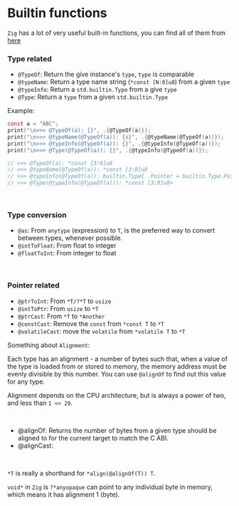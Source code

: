 # Builtin functions

`Zig` has a lot of very useful built-in functions, you can find all of them
from [here](https://ziglang.org/documentation/master/#Builtin-Functions)

### Type related

- `@TypeOf`: Return the give instance's `type`, `type` is comparable
- `@typeName`: Return a type name string (`*const [N:0]u8`) from a given `type`
- `@typeInfo`: Return a `std.builtin.Type` from a give `type`
- `@Type`: Return a `type` from a given `std.builtin.Type`

Example:

```c
const a = "ABC";
print("\n>>> @TypeOf(a): {}", .{@TypeOf(a)});
print("\n>>> @typeName(@TypeOf(a)): {s}", .{@typeName(@TypeOf(a))});
print("\n>>> @typeInfo(@TypeOf(a)): {}", .{@typeInfo(@TypeOf(a))});
print("\n>>> @Type(@TypeOf(a)): {}", .{@typeInfo(@TypeOf(a))});

// >>> @TypeOf(a): *const [3:0]u8
// >>> @typeName(@TypeOf(a)): *const [3:0]u8
// >>> @typeInfo(@TypeOf(a)): builtin.Type{ .Pointer = builtin.Type.Pointer{ .size = builtin.Type.Pointer.Size.One, .is_const = true, .is_volatile = false, .alignment = 1, .address_space = builtin.AddressSpace.generic, .child = [3:0]u8, .is_allowzero = false, .sentinel = null } }
// >>> @Type(@typeInfo(@TypeOf(a))): *const [3:0]u8>
```

</br>

### Type conversion

- `@as`: From `anytype` (expression) to `T`,  is the preferred way to convert
between types, whenever possible.
- `@intToFloat`: From float to integer
- `@floatToInt`: From integer to float

</br>


### Pointer related

- `@ptrToInt`: From `*T/?*T` to `usize`
- `@intToPtr`: From `usize` to `*T`
- `@ptrCast`: From `*T` to `*Another`
- `@constCast`: Remove the `const` from `*const T` to `*T`
- `@volatileCast`: move the `volatile` from `*volatile T` to `*T`

Something about `Alignment`:

Each type has an alignment - a number of bytes such that, when a value of the
type is loaded from or stored to memory, the memory address must be evenly
divisible by this number. You can use `@alignOf` to find out this value for
any type.

Alignment depends on the CPU architecture, but is always a power of two, and
less than `1 << 29`.

</br>

- @alignOf: Returns the number of bytes from a given type should be aligned to
for the current target to match the C ABI.
- @alignCast:

</br>

`*T` is really a shorthand for `*align(@alignOf(T)) T`.

`void*` in `Zig` is `?*anyopaque` can point to any individual byte in memory,
which means it has alignment 1 (byte).

</br>
